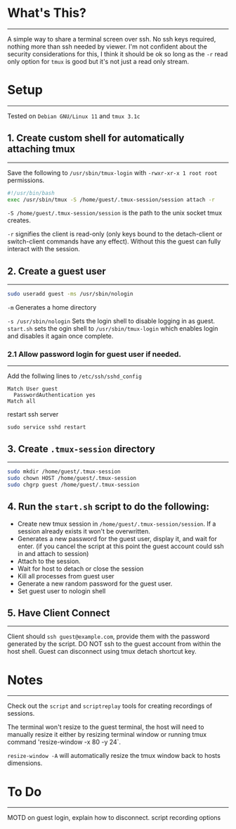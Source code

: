 # What's This?
---
A simple way to share a terminal screen over ssh. No ssh keys required, nothing more than ssh 
needed by viewer. I'm not confident about the security considerations for this, I think it should be
ok so long as the `-r` read only option for `tmux` is good but it's not just a read only stream.

# Setup
---
Tested on `Debian GNU/Linux 11` and `tmux 3.1c`

## 1. Create custom shell for automatically attaching tmux
---
Save the following to `/usr/sbin/tmux-login` with `-rwxr-xr-x 1 root root` permissions.

```sh
#!/usr/bin/bash
exec /usr/sbin/tmux -S /home/guest/.tmux-session/session attach -r
```
`-S /home/guest/.tmux-session/session` is the path to the unix socket tmux creates.

`-r`  signifies the client is read-only (only keys bound to the detach-client or switch-client
      commands have any effect). Without this the guest can fully interact with the session.
## 2. Create a guest user
---
```sh
sudo useradd guest -ms /usr/sbin/nologin
```
`-m` Generates a home directory

`-s /usr/sbin/nologin` Sets the login shell to disable logging in as guest. `start.sh` sets the 
ogin shell to `/usr/sbin/tmux-login` which enables login and disables it again once complete.

### 2.1 Allow password login for guest user if needed.
---
Add the follwing lines to `/etc/ssh/sshd_config` 
```
Match User guest
  PasswordAuthentication yes
Match all
```

restart ssh server

`sudo service sshd restart`

## 3. Create `.tmux-session` directory
---
```sh
sudo mkdir /home/guest/.tmux-session
sudo chown HOST /home/guest/.tmux-session
sudo chgrp guest /home/guest/.tmux-session
```

## 4. Run the `start.sh` script to do the following: 
  - Create new tmux session in `/home/guest/.tmux-session/session`. If a session already exists
    it won't be overwritten.
  - Generates a new password for the guest user, display it, and wait for enter. (if you cancel the
    script at this point the guest account could ssh in and attach to session)
  - Attach to the session.
  - Wait for host to detach or close the session
  - Kill all processes from guest user
  - Generate a new random password for the guest user.
  - Set guest user to nologin shell

## 5. Have Client Connect
---
Client should `ssh guest@example.com`, provide them with the password generated by the script. 
DO NOT ssh to the guest account from within the host shell. Guest can disconnect using tmux
detach shortcut key.

# Notes
---
Check out the `script` and `scriptreplay` tools for creating recordings of sessions.

The terminal won't resize to the guest terminal, the host will need to manually resize it either by
resizing terminal window or running tmux command 'resize-window -x 80 -y 24`. 

`resize-window -A` will automatically resize the tmux window back to hosts dimensions.


# To Do
---
MOTD on guest login, explain how to disconnect.
script recording options
